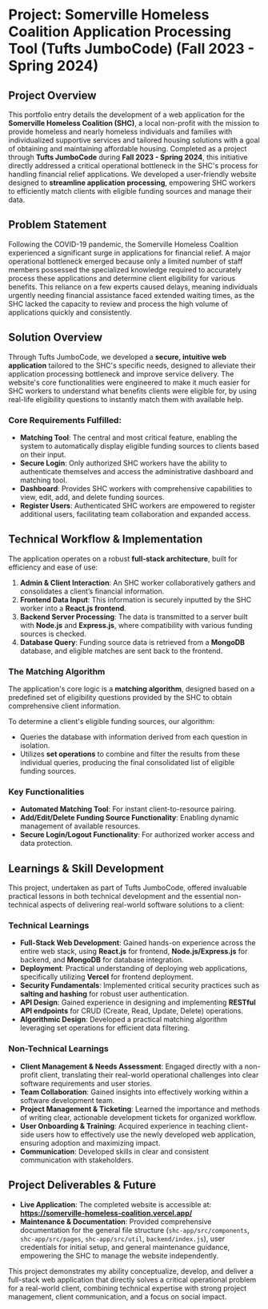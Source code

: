 # Project: Somerville Homeless Coalition Application Processing Tool (Tufts JumboCode) (Fall 2023 - Spring 2024)

## Project Overview

This portfolio entry details the development of a web application for the **Somerville Homeless Coalition (SHC)**, a local non-profit with the mission to provide homeless and nearly homeless individuals and families with individualized supportive services and tailored housing solutions with a goal of obtaining and maintaining affordable housing. Completed as a project through **Tufts JumboCode** during **Fall 2023 - Spring 2024**, this initiative directly addressed a critical operational bottleneck in the SHC's process for handling financial relief applications. We developed a user-friendly website designed to **streamline application processing**, empowering SHC workers to efficiently match clients with eligible funding sources and manage their data.

## Problem Statement

Following the COVID-19 pandemic, the Somerville Homeless Coalition experienced a significant surge in applications for financial relief. A major operational bottleneck emerged because only a limited number of staff members possessed the specialized knowledge required to accurately process these applications and determine client eligibility for various benefits. This reliance on a few experts caused delays, meaning individuals urgently needing financial assistance faced extended waiting times, as the SHC lacked the capacity to review and process the high volume of applications quickly and consistently.


## Solution Overview

Through Tufts JumboCode, we developed a **secure, intuitive web application** tailored to the SHC's specific needs, designed to alleviate their application processing bottleneck and improve service delivery. The website's core functionalities were engineered to make it much easier for SHC workers to understand what benefits clients were eligible for, by using real-life eligibility questions to instantly match them with available help.

### Core Requirements Fulfilled:

* **Matching Tool**: The central and most critical feature, enabling the system to automatically display eligible funding sources to clients based on their input.
* **Secure Login**: Only authorized SHC workers have the ability to authenticate themselves and access the administrative dashboard and matching tool.
* **Dashboard**: Provides SHC workers with comprehensive capabilities to view, edit, add, and delete funding sources.
* **Register Users**: Authenticated SHC workers are empowered to register additional users, facilitating team collaboration and expanded access.


## Technical Workflow & Implementation

The application operates on a robust **full-stack architecture**, built for efficiency and ease of use:

1.  **Admin & Client Interaction**: An SHC worker collaboratively gathers and consolidates a client’s financial information.
2.  **Frontend Data Input**: This information is securely inputted by the SHC worker into a **React.js frontend**.
3.  **Backend Server Processing**: The data is transmitted to a server built with **Node.js** and **Express.js**, where compatibility with various funding sources is checked.
4.  **Database Query**: Funding source data is retrieved from a **MongoDB** database, and eligible matches are sent back to the frontend.

### The Matching Algorithm

The application's core logic is a **matching algorithm**, designed based on a predefined set of eligibility questions provided by the SHC to obtain comprehensive client information.

To determine a client's eligible funding sources, our algorithm:

* Queries the database with information derived from each question in isolation.
* Utilizes **set operations** to combine and filter the results from these individual queries, producing the final consolidated list of eligible funding sources.

### Key Functionalities

* **Automated Matching Tool**: For instant client-to-resource pairing.
* **Add/Edit/Delete Funding Source Functionality**: Enabling dynamic management of available resources.
* **Secure Login/Logout Functionality**: For authorized worker access and data protection.

## Learnings & Skill Development

This project, undertaken as part of Tufts JumboCode, offered invaluable practical lessons in both technical development and the essential non-technical aspects of delivering real-world software solutions to a client:

### Technical Learnings

* **Full-Stack Web Development**: Gained hands-on experience across the entire web stack, using **React.js** for frontend, **Node.js/Express.js** for backend, and **MongoDB** for database integration.
* **Deployment**: Practical understanding of deploying web applications, specifically utilizing **Vercel** for frontend deployment.
* **Security Fundamentals**: Implemented critical security practices such as **salting and hashing** for robust user authentication.
* **API Design**: Gained experience in designing and implementing **RESTful API endpoints** for CRUD (Create, Read, Update, Delete) operations.
* **Algorithmic Design**: Developed a practical matching algorithm leveraging set operations for efficient data filtering.

### Non-Technical Learnings

* **Client Management & Needs Assessment**: Engaged directly with a non-profit client, translating their real-world operational challenges into clear software requirements and user stories.
* **Team Collaboration**: Gained insights into effectively working within a software development team.
* **Project Management & Ticketing**: Learned the importance and methods of writing clear, actionable development tickets for organized workflow.
* **User Onboarding & Training**: Acquired experience in teaching client-side users how to effectively use the newly developed web application, ensuring adoption and maximizing impact.
* **Communication**: Developed skills in clear and consistent communication with stakeholders.


## Project Deliverables & Future

* **Live Application**: The completed website is accessible at: **https://somerville-homeless-coalition.vercel.app/**
* **Maintenance & Documentation**: Provided comprehensive documentation for the general file structure (`shc-app/src/components`, `shc-app/src/pages`, `shc-app/src/util`, `backend/index.js`), user credentials for initial setup, and general maintenance guidance, empowering the SHC to manage the website independently.

This project demonstrates my ability conceptualize, develop, and deliver a full-stack web application that directly solves a critical operational problem for a real-world client, combining technical expertise with strong project management, client communication, and a focus on social impact.